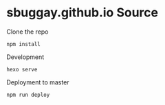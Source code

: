 # sbuggay.github.io Source

Clone the repo
```
npm install
```

Development
```
hexo serve
```

Deployment to master
```
npm run deploy
```